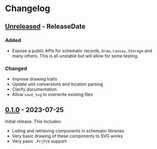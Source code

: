# Changelog

<!-- next-header -->

## [Unreleased] - ReleaseDate

### Added

- Expose a public APIs for schematic records, `Draw`, `Canvas`, `Storage` and
  many others. This is all unstable but will allow for some testing.

### Changed

- Improve drawing traits
- Update unit conversions and location parsing
- Clarify documentation
- Allow `save_svg` to overwrite existing files

## [0.1.0] - 2023-07-25

Initial release. This includes:

- Listing and retrieving components in schematic libraries
- Very basic drawing of these components to SVG works
- Very pasic `.PrjPcb` support

<!-- next-url -->
[Unreleased]: https://github.com/pluots/altium/compare/altium-v0.1.0...HEAD
[0.1.0]: https://github.com/pluots/altium/compare/490216bd119f...altium-v0.1.0
